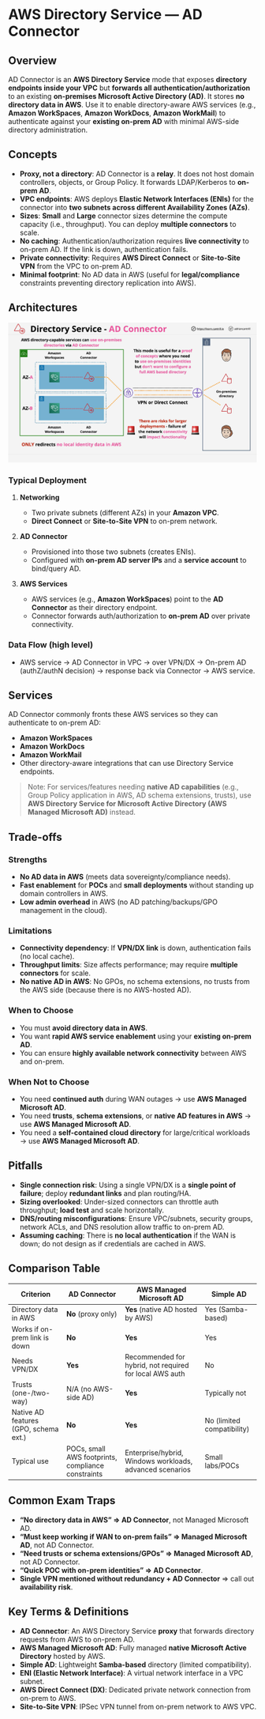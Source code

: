 # AWS Directory Service — AD Connector

## Overview

AD Connector is an **AWS Directory Service** mode that exposes **directory endpoints inside your VPC** but **forwards all authentication/authorization** to an existing **on-premises Microsoft Active Directory (AD)**. It stores **no directory data in AWS**. Use it to enable directory-aware AWS services (e.g., **Amazon WorkSpaces**, **Amazon WorkDocs**, **Amazon WorkMail**) to authenticate against your **existing on-prem AD** with minimal AWS-side directory administration.

## Concepts

- **Proxy, not a directory**: AD Connector is a **relay**. It does not host domain controllers, objects, or Group Policy. It forwards LDAP/Kerberos to **on-prem AD**.
- **VPC endpoints**: AWS deploys **Elastic Network Interfaces (ENIs)** for the connector into **two subnets across different Availability Zones (AZs)**.
- **Sizes**: **Small** and **Large** connector sizes determine the compute capacity (i.e., throughput). You can deploy **multiple connectors** to scale.
- **No caching**: Authentication/authorization requires **live connectivity** to on-prem AD. If the link is down, authentication fails.
- **Private connectivity**: Requires **AWS Direct Connect** or **Site-to-Site VPN** from the VPC to on-prem AD.
- **Minimal footprint**: No AD data in AWS (useful for **legal/compliance** constraints preventing directory replication into AWS).

## Architectures

![alt text](./Images/image-17.png)

### Typical Deployment

1. **Networking**

   - Two private subnets (different AZs) in your **Amazon VPC**.
   - **Direct Connect** or **Site-to-Site VPN** to on-prem network.

2. **AD Connector**

   - Provisioned into those two subnets (creates ENIs).
   - Configured with **on-prem AD server IPs** and a **service account** to bind/query AD.

3. **AWS Services**

   - AWS services (e.g., **Amazon WorkSpaces**) point to the **AD Connector** as their directory endpoint.
   - Connector forwards auth/authorization to **on-prem AD** over private connectivity.

### Data Flow (high level)

- AWS service → AD Connector in VPC → over VPN/DX → On-prem AD (authZ/authN decision) → response back via Connector → AWS service.

## Services

AD Connector commonly fronts these AWS services so they can authenticate to on-prem AD:

- **Amazon WorkSpaces**
- **Amazon WorkDocs**
- **Amazon WorkMail**
- Other directory-aware integrations that can use Directory Service endpoints.

> Note: For services/features needing **native AD capabilities** (e.g., Group Policy application in AWS, AD schema extensions, trusts), use **AWS Directory Service for Microsoft Active Directory (AWS Managed Microsoft AD)** instead.

## Trade-offs

### Strengths

- **No AD data in AWS** (meets data sovereignty/compliance needs).
- **Fast enablement** for **POCs** and **small deployments** without standing up domain controllers in AWS.
- **Low admin overhead** in AWS (no AD patching/backups/GPO management in the cloud).

### Limitations

- **Connectivity dependency**: If **VPN/DX link** is down, authentication fails (no local cache).
- **Throughput limits**: Size affects performance; may require **multiple connectors** for scale.
- **No native AD in AWS**: No GPOs, no schema extensions, no trusts from the AWS side (because there is no AWS-hosted AD).

### When to Choose

- You must **avoid directory data in AWS**.
- You want **rapid AWS service enablement** using your **existing on-prem AD**.
- You can ensure **highly available network connectivity** between AWS and on-prem.

### When Not to Choose

- You need **continued auth** during WAN outages → use **AWS Managed Microsoft AD**.
- You need **trusts**, **schema extensions**, or **native AD features in AWS** → use **AWS Managed Microsoft AD**.
- You need a **self-contained cloud directory** for large/critical workloads → use **AWS Managed Microsoft AD**.

## Pitfalls

- **Single connection risk**: Using a single VPN/DX is a **single point of failure**; deploy **redundant links** and plan routing/HA.
- **Sizing overlooked**: Under-sized connectors can throttle auth throughput; **load test** and scale horizontally.
- **DNS/routing misconfigurations**: Ensure VPC/subnets, security groups, network ACLs, and DNS resolution allow traffic to on-prem AD.
- **Assuming caching**: There is **no local authentication** if the WAN is down; do not design as if credentials are cached in AWS.

## Comparison Table

| Criterion                             | AD Connector                                       | AWS Managed Microsoft AD                                 | Simple AD                  |
| ------------------------------------- | -------------------------------------------------- | -------------------------------------------------------- | -------------------------- |
| Directory data in AWS                 | **No** (proxy only)                                | **Yes** (native AD hosted by AWS)                        | Yes (Samba-based)          |
| Works if on-prem link is down         | **No**                                             | **Yes**                                                  | Yes                        |
| Needs VPN/DX                          | **Yes**                                            | Recommended for hybrid, not required for local AWS auth  | No                         |
| Trusts (one-/two-way)                 | N/A (no AWS-side AD)                               | **Yes**                                                  | Typically not              |
| Native AD features (GPO, schema ext.) | **No**                                             | **Yes**                                                  | No (limited compatibility) |
| Typical use                           | POCs, small AWS footprints, compliance constraints | Enterprise/hybrid, Windows workloads, advanced scenarios | Small labs/POCs            |

## Common Exam Traps

- **“No directory data in AWS” ⇒ AD Connector**, not Managed Microsoft AD.
- **“Must keep working if WAN to on-prem fails” ⇒ Managed Microsoft AD**, not AD Connector.
- **“Need trusts or schema extensions/GPOs” ⇒ Managed Microsoft AD**, not AD Connector.
- **“Quick POC with on-prem identities” ⇒ AD Connector**.
- **Single VPN mentioned without redundancy + AD Connector** ⇒ call out **availability risk**.

## Key Terms & Definitions

- **AD Connector**: An AWS Directory Service **proxy** that forwards directory requests from AWS to on-prem AD.
- **AWS Managed Microsoft AD**: Fully managed **native Microsoft Active Directory** hosted by AWS.
- **Simple AD**: Lightweight **Samba-based** directory (limited compatibility).
- **ENI (Elastic Network Interface)**: A virtual network interface in a VPC subnet.
- **AWS Direct Connect (DX)**: Dedicated private network connection from on-prem to AWS.
- **Site-to-Site VPN**: IPSec VPN tunnel from on-prem network to AWS VPC.
